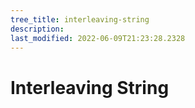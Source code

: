 ```yaml
---
tree_title: interleaving-string
description: 
last_modified: 2022-06-09T21:23:28.2328
---
```


# Interleaving String
